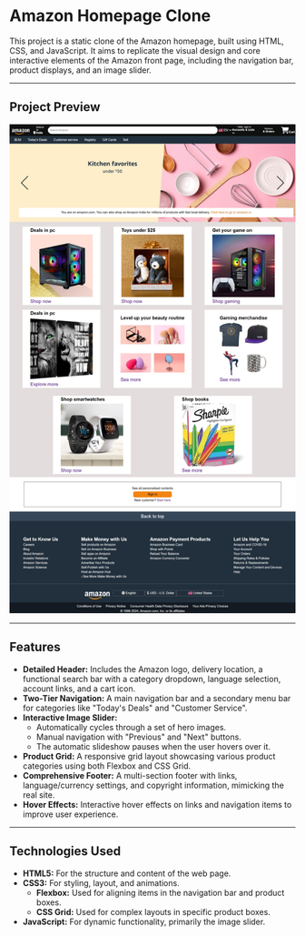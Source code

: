 # Amazon Homepage Clone

This project is a static clone of the Amazon homepage, built using HTML, CSS, and JavaScript. It aims to replicate the visual design and core interactive elements of the Amazon front page, including the navigation bar, product displays, and an image slider.

---

## Project Preview
![Amazon Clone Demo](./assets/image.png)

---

## Features

-   **Detailed Header:** Includes the Amazon logo, delivery location, a functional search bar with a category dropdown, language selection, account links, and a cart icon.
-   **Two-Tier Navigation:** A main navigation bar and a secondary menu bar for categories like "Today's Deals" and "Customer Service".
-   **Interactive Image Slider:**
    -   Automatically cycles through a set of hero images.
    -   Manual navigation with "Previous" and "Next" buttons.
    -   The automatic slideshow pauses when the user hovers over it.
-   **Product Grid:** A responsive grid layout showcasing various product categories using both Flexbox and CSS Grid.
-   **Comprehensive Footer:** A multi-section footer with links, language/currency settings, and copyright information, mimicking the real site.
-   **Hover Effects:** Interactive hover effects on links and navigation items to improve user experience.

---

## Technologies Used

-   **HTML5:** For the structure and content of the web page.
-   **CSS3:** For styling, layout, and animations.
    -   **Flexbox:** Used for aligning items in the navigation bar and product boxes.
    -   **CSS Grid:** Used for complex layouts in specific product boxes.
-   **JavaScript:** For dynamic functionality, primarily the image slider.
